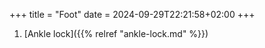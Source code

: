 +++
title = "Foot"
date = 2024-09-29T22:21:58+02:00
+++

1. [Ankle lock]({{% relref "ankle-lock.md" %}})
